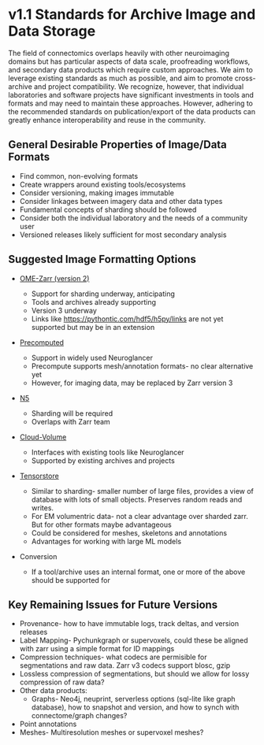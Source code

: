 # v1.1 Standards for Archive Image and Data Storage

The field of connectomics overlaps heavily with other neuroimaging domains but has particular aspects of data scale, proofreading workflows, and secondary data products which require custom approaches. We aim to leverage existing standards as much as possible, and aim to promote cross-archive and project compatibility. We recognize, however, that individual laboratories and software projects have significant investments in tools and formats and may need to maintain these approaches. However, adhering to the recommended standards on publication/export of the data products can greatly enhance interoperability and reuse in the community.

## General Desirable Properties of Image/Data Formats
* Find common, non-evolving formats
* Create wrappers around existing tools/ecosystems
* Consider versioning, making images immutable
* Consider linkages between imagery data and other data types
* Fundamental concepts of sharding should be followed
* Consider both the individual laboratory and the needs of a community user
* Versioned releases likely sufficient for most secondary analysis

## Suggested Image Formatting Options
* [OME-Zarr (version 2)](https://github.com/ome/ome-zarr-py)
	* Support for sharding underway, anticipating
	* Tools and archives already supporting
	* Version 3 underway
	* Links like https://pythontic.com/hdf5/h5py/links are not yet supported but may be in an extension

* [Precomputed](https://github.com/google/neuroglancer/tree/master/src/neuroglancer/datasource/precomputed) 
	* Support in widely used Neuroglancer
	* Precompute supports mesh/annotation formats- no clear alternative yet
	* However, for imaging data, may be replaced by Zarr version 3

* [N5](https://github.com/saalfeldlab/n5) 
	* Sharding will be required
	* Overlaps with Zarr team

* [Cloud-Volume](https://github.com/seung-lab/cloud-volume)
	* Interfaces with existing tools like Neuroglancer
	* Supported by existing archives and projects

* [Tensorstore](https://google.github.io/tensorstore/)
	* Similar to sharding- smaller number of large files, provides a view of database with lots of small objects. Preserves random reads and writes. 
	* For EM volumentric data- not a clear advantage over sharded zarr. But for other formats maybe advantageous
	* Could be considered for meshes, skeletons and annotations
	* Advantages for working with large ML models

* Conversion 
	* If a tool/archive uses an internal format, one or more of the above should be supported for 

## Key Remaining Issues for Future Versions
* Provenance- how to have immutable logs, track deltas, and version releases
* Label Mapping- Pychunkgraph or supervoxels, could these be aligned with zarr using a simple format for ID mappings
* Compression techniques- what codecs are permisible for segmentations and raw data. Zarr v3 codecs support blosc, gzip
* Lossless compression of segmentations, but should we allow for lossy compression of raw data?
* Other data products: 
	* Graphs- Neo4j, neuprint, serverless options (sql-lite like graph database), how to snapshot and version, and how to synch with connectome/graph changes?
* Point annotations
* Meshes- Multiresolution meshes or supervoxel meshes?